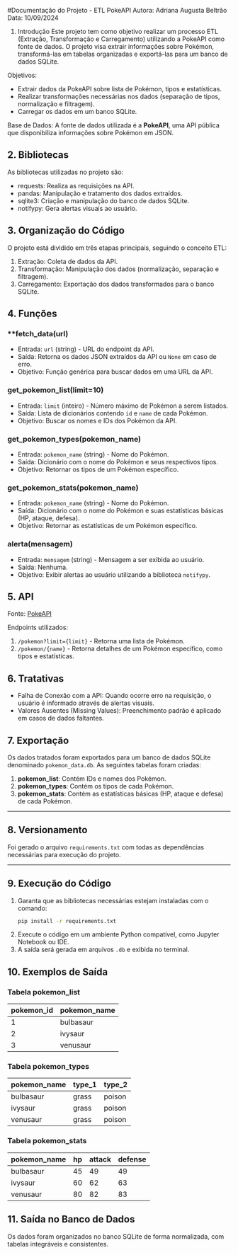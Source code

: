 #Documentação do Projeto - ETL PokeAPI
Autora: Adriana Augusta Beltrão  
Data: 10/09/2024  

1. Introdução
Este projeto tem como objetivo realizar um processo ETL (Extração, Transformação e Carregamento) utilizando a PokeAPI como fonte de dados. O projeto visa extrair informações sobre Pokémon, transformá-las em tabelas organizadas e exportá-las para um banco de dados SQLite.  

Objetivos: 
- Extrair dados da PokeAPI sobre lista de Pokémon, tipos e estatísticas.  
- Realizar transformações necessárias nos dados (separação de tipos, normalização e filtragem).  
- Carregar os dados em um banco SQLite.  

Base de Dados: 
A fonte de dados utilizada é a **PokeAPI**, uma API pública que disponibiliza informações sobre Pokémon em JSON.  

## 2. Bibliotecas
As bibliotecas utilizadas no projeto são:  
- requests: Realiza as requisições na API.  
- pandas: Manipulação e tratamento dos dados extraídos.  
- sqlite3: Criação e manipulação do banco de dados SQLite.  
- notifypy: Gera alertas visuais ao usuário.  

## 3. Organização do Código
O projeto está dividido em três etapas principais, seguindo o conceito ETL:  
1. Extração: Coleta de dados da API.  
2. Transformação: Manipulação dos dados (normalização, separação e filtragem).  
3. Carregamento: Exportação dos dados transformados para o banco SQLite.  

## 4. Funções

### **fetch_data(url)  
- Entrada: `url` (string) - URL do endpoint da API.  
- Saída: Retorna os dados JSON extraídos da API ou `None` em caso de erro.  
- Objetivo: Função genérica para buscar dados em uma URL da API.  

### get_pokemon_list(limit=10) 
- Entrada: `limit` (inteiro) - Número máximo de Pokémon a serem listados.  
- Saída: Lista de dicionários contendo `id` e `name` de cada Pokémon.  
- Objetivo: Buscar os nomes e IDs dos Pokémon da API.  

### get_pokemon_types(pokemon_name) 
- Entrada: `pokemon_name` (string) - Nome do Pokémon.  
- Saída: Dicionário com o nome do Pokémon e seus respectivos tipos.  
- Objetivo: Retornar os tipos de um Pokémon específico.  

### get_pokemon_stats(pokemon_name) 
- Entrada: `pokemon_name` (string) - Nome do Pokémon.  
- Saída: Dicionário com o nome do Pokémon e suas estatísticas básicas (HP, ataque, defesa).  
- Objetivo: Retornar as estatísticas de um Pokémon específico.  

### alerta(mensagem)  
- Entrada: `mensagem` (string) - Mensagem a ser exibida ao usuário.  
- Saída: Nenhuma.  
- Objetivo: Exibir alertas ao usuário utilizando a biblioteca `notifypy`.  

## 5. API 
Fonte: [PokeAPI](https://pokeapi.co/)  

Endpoints utilizados: 
1. `/pokemon?limit={limit}` - Retorna uma lista de Pokémon.  
2. `/pokemon/{name}` - Retorna detalhes de um Pokémon específico, como tipos e estatísticas.  

## 6. Tratativas  
- Falha de Conexão com a API: Quando ocorre erro na requisição, o usuário é informado através de alertas visuais.  
- Valores Ausentes (Missing Values): Preenchimento padrão é aplicado em casos de dados faltantes.  

## 7. Exportação
Os dados tratados foram exportados para um banco de dados SQLite denominado `pokemon_data.db`. As seguintes tabelas foram criadas:  
1. **pokemon_list**: Contém IDs e nomes dos Pokémon.  
2. **pokemon_types**: Contém os tipos de cada Pokémon.  
3. **pokemon_stats**: Contém as estatísticas básicas (HP, ataque e defesa) de cada Pokémon.  

---

## 8. Versionamento 
Foi gerado o arquivo `requirements.txt` com todas as dependências necessárias para execução do projeto.  

---

## 9. Execução do Código 
1. Garanta que as bibliotecas necessárias estejam instaladas com o comando:  
   ```bash
   pip install -r requirements.txt
   ```  
2. Execute o código em um ambiente Python compatível, como Jupyter Notebook ou IDE.  
3. A saída será gerada em arquivos `.db` e exibida no terminal.  

## 10. Exemplos de Saída

### **Tabela pokemon_list**  
| pokemon_id | pokemon_name |  
|------------|--------------|  
| 1          | bulbasaur    |  
| 2          | ivysaur      |  
| 3          | venusaur     |  

### Tabela pokemon_types
| pokemon_name | type_1 | type_2 |  
|--------------|--------|--------|  
| bulbasaur    | grass  | poison |  
| ivysaur      | grass  | poison |  
| venusaur     | grass  | poison |  

### Tabela pokemon_stats 
| pokemon_name | hp | attack | defense |  
|--------------|----|--------|---------|  
| bulbasaur    | 45 | 49     | 49      |  
| ivysaur      | 60 | 62     | 63      |  
| venusaur     | 80 | 82     | 83      |  

## 11. Saída no Banco de Dados 
Os dados foram organizados no banco SQLite de forma normalizada, com tabelas integráveis e consistentes.  
